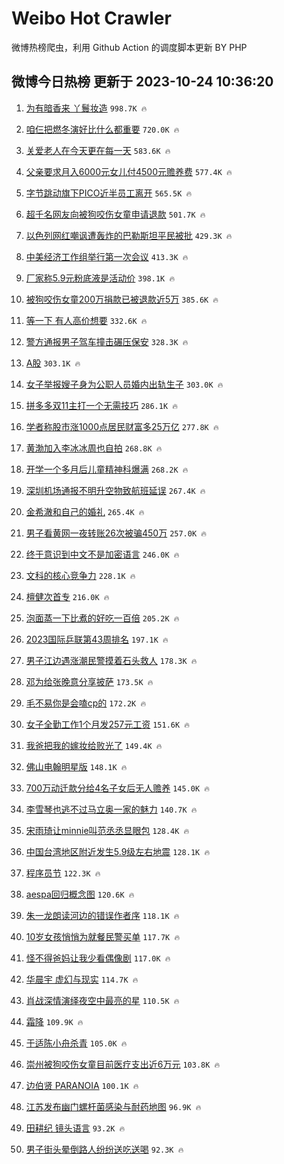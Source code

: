 # Weibo Hot Crawler 



微博热榜爬虫，利用 Github Action 的调度脚本更新 BY PHP 


## 微博今日热榜 更新于 2023-10-24 10:36:20 
1. [为有暗香来 丫鬟妆造](https://s.weibo.com/weibo?q=%E4%B8%BA%E6%9C%89%E6%9A%97%E9%A6%99%E6%9D%A5%20%E4%B8%AB%E9%AC%9F%E5%A6%86%E9%80%A0&t=31&band_rank=1&Refer=top) `998.7K 🔥` 

1. [咱仨把燃冬演好比什么都重要](https://s.weibo.com/weibo?q=%23%E5%92%B1%E4%BB%A8%E6%8A%8A%E7%87%83%E5%86%AC%E6%BC%94%E5%A5%BD%E6%AF%94%E4%BB%80%E4%B9%88%E9%83%BD%E9%87%8D%E8%A6%81%23&t=31&band_rank=2&Refer=top) `720.0K 🔥` 

1. [关爱老人在今天更在每一天](https://s.weibo.com/weibo?q=%23%E5%85%B3%E7%88%B1%E8%80%81%E4%BA%BA%E5%9C%A8%E4%BB%8A%E5%A4%A9%E6%9B%B4%E5%9C%A8%E6%AF%8F%E4%B8%80%E5%A4%A9%23&t=31&band_rank=3&Refer=top) `583.6K 🔥` 

1. [父亲要求月入6000元女儿付4500元赡养费](https://s.weibo.com/weibo?q=%23%E7%88%B6%E4%BA%B2%E8%A6%81%E6%B1%82%E6%9C%88%E5%85%A56000%E5%85%83%E5%A5%B3%E5%84%BF%E4%BB%984500%E5%85%83%E8%B5%A1%E5%85%BB%E8%B4%B9%23&t=31&band_rank=4&Refer=top) `577.4K 🔥` 

1. [字节跳动旗下PICO近半员工离开](https://s.weibo.com/weibo?q=%23%E5%AD%97%E8%8A%82%E8%B7%B3%E5%8A%A8%E6%97%97%E4%B8%8BPICO%E8%BF%91%E5%8D%8A%E5%91%98%E5%B7%A5%E7%A6%BB%E5%BC%80%23&t=31&band_rank=5&Refer=top) `565.5K 🔥` 

1. [超千名网友向被狗咬伤女童申请退款](https://s.weibo.com/weibo?q=%23%E8%B6%85%E5%8D%83%E5%90%8D%E7%BD%91%E5%8F%8B%E5%90%91%E8%A2%AB%E7%8B%97%E5%92%AC%E4%BC%A4%E5%A5%B3%E7%AB%A5%E7%94%B3%E8%AF%B7%E9%80%80%E6%AC%BE%23&t=31&band_rank=6&Refer=top) `501.7K 🔥` 

1. [以色列网红嘲讽遭轰炸的巴勒斯坦平民被批](https://s.weibo.com/weibo?q=%23%E4%BB%A5%E8%89%B2%E5%88%97%E7%BD%91%E7%BA%A2%E5%98%B2%E8%AE%BD%E9%81%AD%E8%BD%B0%E7%82%B8%E7%9A%84%E5%B7%B4%E5%8B%92%E6%96%AF%E5%9D%A6%E5%B9%B3%E6%B0%91%E8%A2%AB%E6%89%B9%23&t=31&band_rank=7&Refer=top) `429.3K 🔥` 

1. [中美经济工作组举行第一次会议](https://s.weibo.com/weibo?q=%23%E4%B8%AD%E7%BE%8E%E7%BB%8F%E6%B5%8E%E5%B7%A5%E4%BD%9C%E7%BB%84%E4%B8%BE%E8%A1%8C%E7%AC%AC%E4%B8%80%E6%AC%A1%E4%BC%9A%E8%AE%AE%23&t=31&band_rank=8&Refer=top) `413.3K 🔥` 

1. [厂家称5.9元粉底液是活动价](https://s.weibo.com/weibo?q=%23%E5%8E%82%E5%AE%B6%E7%A7%B05.9%E5%85%83%E7%B2%89%E5%BA%95%E6%B6%B2%E6%98%AF%E6%B4%BB%E5%8A%A8%E4%BB%B7%23&t=31&band_rank=9&Refer=top) `398.1K 🔥` 

1. [被狗咬伤女童200万捐款已被退款近5万](https://s.weibo.com/weibo?q=%23%E8%A2%AB%E7%8B%97%E5%92%AC%E4%BC%A4%E5%A5%B3%E7%AB%A5200%E4%B8%87%E6%8D%90%E6%AC%BE%E5%B7%B2%E8%A2%AB%E9%80%80%E6%AC%BE%E8%BF%915%E4%B8%87%23&t=31&band_rank=10&Refer=top) `385.6K 🔥` 

1. [等一下 有人高价想要](https://s.weibo.com/weibo?q=%E7%AD%89%E4%B8%80%E4%B8%8B%20%E6%9C%89%E4%BA%BA%E9%AB%98%E4%BB%B7%E6%83%B3%E8%A6%81&t=31&band_rank=11&Refer=top) `332.6K 🔥` 

1. [警方通报男子驾车撞击碾压保安](https://s.weibo.com/weibo?q=%23%E8%AD%A6%E6%96%B9%E9%80%9A%E6%8A%A5%E7%94%B7%E5%AD%90%E9%A9%BE%E8%BD%A6%E6%92%9E%E5%87%BB%E7%A2%BE%E5%8E%8B%E4%BF%9D%E5%AE%89%23&t=31&band_rank=12&Refer=top) `328.3K 🔥` 

1. [A股](https://s.weibo.com/weibo?q=A%E8%82%A1&t=31&band_rank=13&Refer=top) `303.1K 🔥` 

1. [女子举报嫂子身为公职人员婚内出轨生子](https://s.weibo.com/weibo?q=%23%E5%A5%B3%E5%AD%90%E4%B8%BE%E6%8A%A5%E5%AB%82%E5%AD%90%E8%BA%AB%E4%B8%BA%E5%85%AC%E8%81%8C%E4%BA%BA%E5%91%98%E5%A9%9A%E5%86%85%E5%87%BA%E8%BD%A8%E7%94%9F%E5%AD%90%23&t=31&band_rank=14&Refer=top) `303.0K 🔥` 

1. [拼多多双11主打一个无需技巧](https://s.weibo.com/weibo?q=%23%E6%8B%BC%E5%A4%9A%E5%A4%9A%E5%8F%8C11%E4%B8%BB%E6%89%93%E4%B8%80%E4%B8%AA%E6%97%A0%E9%9C%80%E6%8A%80%E5%B7%A7%23&t=31&band_rank=15&Refer=top) `286.1K 🔥` 

1. [学者称股市涨1000点居民财富多25万亿](https://s.weibo.com/weibo?q=%23%E5%AD%A6%E8%80%85%E7%A7%B0%E8%82%A1%E5%B8%82%E6%B6%A81000%E7%82%B9%E5%B1%85%E6%B0%91%E8%B4%A2%E5%AF%8C%E5%A4%9A25%E4%B8%87%E4%BA%BF%23&t=31&band_rank=16&Refer=top) `277.8K 🔥` 

1. [黄渤加入李冰冰周也自拍](https://s.weibo.com/weibo?q=%23%E9%BB%84%E6%B8%A4%E5%8A%A0%E5%85%A5%E6%9D%8E%E5%86%B0%E5%86%B0%E5%91%A8%E4%B9%9F%E8%87%AA%E6%8B%8D%23&t=31&band_rank=17&Refer=top) `268.8K 🔥` 

1. [开学一个多月后儿童精神科爆满](https://s.weibo.com/weibo?q=%23%E5%BC%80%E5%AD%A6%E4%B8%80%E4%B8%AA%E5%A4%9A%E6%9C%88%E5%90%8E%E5%84%BF%E7%AB%A5%E7%B2%BE%E7%A5%9E%E7%A7%91%E7%88%86%E6%BB%A1%23&t=31&band_rank=18&Refer=top) `268.2K 🔥` 

1. [深圳机场通报不明升空物致航班延误](https://s.weibo.com/weibo?q=%23%E6%B7%B1%E5%9C%B3%E6%9C%BA%E5%9C%BA%E9%80%9A%E6%8A%A5%E4%B8%8D%E6%98%8E%E5%8D%87%E7%A9%BA%E7%89%A9%E8%87%B4%E8%88%AA%E7%8F%AD%E5%BB%B6%E8%AF%AF%23&t=31&band_rank=19&Refer=top) `267.4K 🔥` 

1. [金希澈和自己的婚礼](https://s.weibo.com/weibo?q=%23%E9%87%91%E5%B8%8C%E6%BE%88%E5%92%8C%E8%87%AA%E5%B7%B1%E7%9A%84%E5%A9%9A%E7%A4%BC%23&t=31&band_rank=20&Refer=top) `265.4K 🔥` 

1. [男子看黄网一夜转账26次被骗450万](https://s.weibo.com/weibo?q=%23%E7%94%B7%E5%AD%90%E7%9C%8B%E9%BB%84%E7%BD%91%E4%B8%80%E5%A4%9C%E8%BD%AC%E8%B4%A626%E6%AC%A1%E8%A2%AB%E9%AA%97450%E4%B8%87%23&t=31&band_rank=21&Refer=top) `257.0K 🔥` 

1. [终于意识到中文不是加密语言](https://s.weibo.com/weibo?q=%E7%BB%88%E4%BA%8E%E6%84%8F%E8%AF%86%E5%88%B0%E4%B8%AD%E6%96%87%E4%B8%8D%E6%98%AF%E5%8A%A0%E5%AF%86%E8%AF%AD%E8%A8%80&t=31&band_rank=22&Refer=top) `246.0K 🔥` 

1. [文科的核心竞争力](https://s.weibo.com/weibo?q=%E6%96%87%E7%A7%91%E7%9A%84%E6%A0%B8%E5%BF%83%E7%AB%9E%E4%BA%89%E5%8A%9B&t=31&band_rank=23&Refer=top) `228.1K 🔥` 

1. [檀健次首专](https://s.weibo.com/weibo?q=%E6%AA%80%E5%81%A5%E6%AC%A1%E9%A6%96%E4%B8%93&t=31&band_rank=24&Refer=top) `216.0K 🔥` 

1. [泡面蒸一下比煮的好吃一百倍](https://s.weibo.com/weibo?q=%E6%B3%A1%E9%9D%A2%E8%92%B8%E4%B8%80%E4%B8%8B%E6%AF%94%E7%85%AE%E7%9A%84%E5%A5%BD%E5%90%83%E4%B8%80%E7%99%BE%E5%80%8D&t=31&band_rank=25&Refer=top) `205.2K 🔥` 

1. [2023国际乒联第43周排名](https://s.weibo.com/weibo?q=%232023%E5%9B%BD%E9%99%85%E4%B9%92%E8%81%94%E7%AC%AC43%E5%91%A8%E6%8E%92%E5%90%8D%23&t=31&band_rank=26&Refer=top) `197.1K 🔥` 

1. [男子江边遇涨潮民警摸着石头救人](https://s.weibo.com/weibo?q=%23%E7%94%B7%E5%AD%90%E6%B1%9F%E8%BE%B9%E9%81%87%E6%B6%A8%E6%BD%AE%E6%B0%91%E8%AD%A6%E6%91%B8%E7%9D%80%E7%9F%B3%E5%A4%B4%E6%95%91%E4%BA%BA%23&t=31&band_rank=27&Refer=top) `178.3K 🔥` 

1. [邓为给张晚意分享披萨](https://s.weibo.com/weibo?q=%23%E9%82%93%E4%B8%BA%E7%BB%99%E5%BC%A0%E6%99%9A%E6%84%8F%E5%88%86%E4%BA%AB%E6%8A%AB%E8%90%A8%23&t=31&band_rank=28&Refer=top) `173.5K 🔥` 

1. [毛不易你是会嗑cp的](https://s.weibo.com/weibo?q=%23%E6%AF%9B%E4%B8%8D%E6%98%93%E4%BD%A0%E6%98%AF%E4%BC%9A%E5%97%91cp%E7%9A%84%23&t=31&band_rank=29&Refer=top) `172.2K 🔥` 

1. [女子全勤工作1个月发257元工资](https://s.weibo.com/weibo?q=%23%E5%A5%B3%E5%AD%90%E5%85%A8%E5%8B%A4%E5%B7%A5%E4%BD%9C1%E4%B8%AA%E6%9C%88%E5%8F%91257%E5%85%83%E5%B7%A5%E8%B5%84%23&t=31&band_rank=30&Refer=top) `151.6K 🔥` 

1. [我爸把我的嫁妆给败光了](https://s.weibo.com/weibo?q=%23%E6%88%91%E7%88%B8%E6%8A%8A%E6%88%91%E7%9A%84%E5%AB%81%E5%A6%86%E7%BB%99%E8%B4%A5%E5%85%89%E4%BA%86%23&t=31&band_rank=31&Refer=top) `149.4K 🔥` 

1. [佛山电翰明星版](https://s.weibo.com/weibo?q=%E4%BD%9B%E5%B1%B1%E7%94%B5%E7%BF%B0%E6%98%8E%E6%98%9F%E7%89%88&t=31&band_rank=32&Refer=top) `148.1K 🔥` 

1. [700万动迁款分给4名子女后无人赡养](https://s.weibo.com/weibo?q=%23700%E4%B8%87%E5%8A%A8%E8%BF%81%E6%AC%BE%E5%88%86%E7%BB%994%E5%90%8D%E5%AD%90%E5%A5%B3%E5%90%8E%E6%97%A0%E4%BA%BA%E8%B5%A1%E5%85%BB%23&t=31&band_rank=33&Refer=top) `145.0K 🔥` 

1. [李雪琴也逃不过马立奥一家的魅力](https://s.weibo.com/weibo?q=%23%E6%9D%8E%E9%9B%AA%E7%90%B4%E4%B9%9F%E9%80%83%E4%B8%8D%E8%BF%87%E9%A9%AC%E7%AB%8B%E5%A5%A5%E4%B8%80%E5%AE%B6%E7%9A%84%E9%AD%85%E5%8A%9B%23&t=31&band_rank=34&Refer=top) `140.7K 🔥` 

1. [宋雨琦让minnie叫范丞丞显眼包](https://s.weibo.com/weibo?q=%23%E5%AE%8B%E9%9B%A8%E7%90%A6%E8%AE%A9minnie%E5%8F%AB%E8%8C%83%E4%B8%9E%E4%B8%9E%E6%98%BE%E7%9C%BC%E5%8C%85%23&t=31&band_rank=35&Refer=top) `128.4K 🔥` 

1. [中国台湾地区附近发生5.9级左右地震](https://s.weibo.com/weibo?q=%23%E4%B8%AD%E5%9B%BD%E5%8F%B0%E6%B9%BE%E5%9C%B0%E5%8C%BA%E9%99%84%E8%BF%91%E5%8F%91%E7%94%9F5.9%E7%BA%A7%E5%B7%A6%E5%8F%B3%E5%9C%B0%E9%9C%87%23&t=31&band_rank=36&Refer=top) `128.1K 🔥` 

1. [程序员节](https://s.weibo.com/weibo?q=%E7%A8%8B%E5%BA%8F%E5%91%98%E8%8A%82&t=31&band_rank=37&Refer=top) `122.3K 🔥` 

1. [aespa回归概念图](https://s.weibo.com/weibo?q=%23aespa%E5%9B%9E%E5%BD%92%E6%A6%82%E5%BF%B5%E5%9B%BE%23&t=31&band_rank=38&Refer=top) `120.6K 🔥` 

1. [朱一龙朗读河边的错误作者序](https://s.weibo.com/weibo?q=%23%E6%9C%B1%E4%B8%80%E9%BE%99%E6%9C%97%E8%AF%BB%E6%B2%B3%E8%BE%B9%E7%9A%84%E9%94%99%E8%AF%AF%E4%BD%9C%E8%80%85%E5%BA%8F%23&t=31&band_rank=39&Refer=top) `118.1K 🔥` 

1. [10岁女孩悄悄为就餐民警买单](https://s.weibo.com/weibo?q=%2310%E5%B2%81%E5%A5%B3%E5%AD%A9%E6%82%84%E6%82%84%E4%B8%BA%E5%B0%B1%E9%A4%90%E6%B0%91%E8%AD%A6%E4%B9%B0%E5%8D%95%23&t=31&band_rank=40&Refer=top) `117.7K 🔥` 

1. [怪不得爸妈让我少看偶像剧](https://s.weibo.com/weibo?q=%23%E6%80%AA%E4%B8%8D%E5%BE%97%E7%88%B8%E5%A6%88%E8%AE%A9%E6%88%91%E5%B0%91%E7%9C%8B%E5%81%B6%E5%83%8F%E5%89%A7%23&t=31&band_rank=41&Refer=top) `117.0K 🔥` 

1. [华晨宇 虚幻与现实](https://s.weibo.com/weibo?q=%E5%8D%8E%E6%99%A8%E5%AE%87%20%E8%99%9A%E5%B9%BB%E4%B8%8E%E7%8E%B0%E5%AE%9E&t=31&band_rank=42&Refer=top) `114.7K 🔥` 

1. [肖战深情演绎夜空中最亮的星](https://s.weibo.com/weibo?q=%23%E8%82%96%E6%88%98%E6%B7%B1%E6%83%85%E6%BC%94%E7%BB%8E%E5%A4%9C%E7%A9%BA%E4%B8%AD%E6%9C%80%E4%BA%AE%E7%9A%84%E6%98%9F%23&t=31&band_rank=43&Refer=top) `110.5K 🔥` 

1. [霜降](https://s.weibo.com/weibo?q=%23%E9%9C%9C%E9%99%8D%23&t=31&band_rank=44&Refer=top) `109.9K 🔥` 

1. [于适陈小舟杀青](https://s.weibo.com/weibo?q=%23%E4%BA%8E%E9%80%82%E9%99%88%E5%B0%8F%E8%88%9F%E6%9D%80%E9%9D%92%23&t=31&band_rank=45&Refer=top) `105.0K 🔥` 

1. [崇州被狗咬伤女童目前医疗支出近6万元](https://s.weibo.com/weibo?q=%23%E5%B4%87%E5%B7%9E%E8%A2%AB%E7%8B%97%E5%92%AC%E4%BC%A4%E5%A5%B3%E7%AB%A5%E7%9B%AE%E5%89%8D%E5%8C%BB%E7%96%97%E6%94%AF%E5%87%BA%E8%BF%916%E4%B8%87%E5%85%83%23&t=31&band_rank=46&Refer=top) `103.8K 🔥` 

1. [边伯贤 PARANOIA](https://s.weibo.com/weibo?q=%E8%BE%B9%E4%BC%AF%E8%B4%A4%20PARANOIA&t=31&band_rank=47&Refer=top) `100.1K 🔥` 

1. [江苏发布幽门螺杆菌感染与耐药地图](https://s.weibo.com/weibo?q=%23%E6%B1%9F%E8%8B%8F%E5%8F%91%E5%B8%83%E5%B9%BD%E9%97%A8%E8%9E%BA%E6%9D%86%E8%8F%8C%E6%84%9F%E6%9F%93%E4%B8%8E%E8%80%90%E8%8D%AF%E5%9C%B0%E5%9B%BE%23&t=31&band_rank=48&Refer=top) `96.9K 🔥` 

1. [田耕纪 镜头语言](https://s.weibo.com/weibo?q=%E7%94%B0%E8%80%95%E7%BA%AA%20%E9%95%9C%E5%A4%B4%E8%AF%AD%E8%A8%80&t=31&band_rank=49&Refer=top) `93.2K 🔥` 

1. [男子街头晕倒路人纷纷送吃送喝](https://s.weibo.com/weibo?q=%23%E7%94%B7%E5%AD%90%E8%A1%97%E5%A4%B4%E6%99%95%E5%80%92%E8%B7%AF%E4%BA%BA%E7%BA%B7%E7%BA%B7%E9%80%81%E5%90%83%E9%80%81%E5%96%9D%23&t=31&band_rank=50&Refer=top) `92.3K 🔥` 

